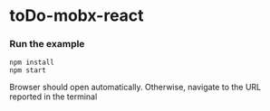toDo-mobx-react
=====================

### Run the example

```
npm install
npm start
```

Browser should open automatically. Otherwise, navigate to the URL reported in the terminal


